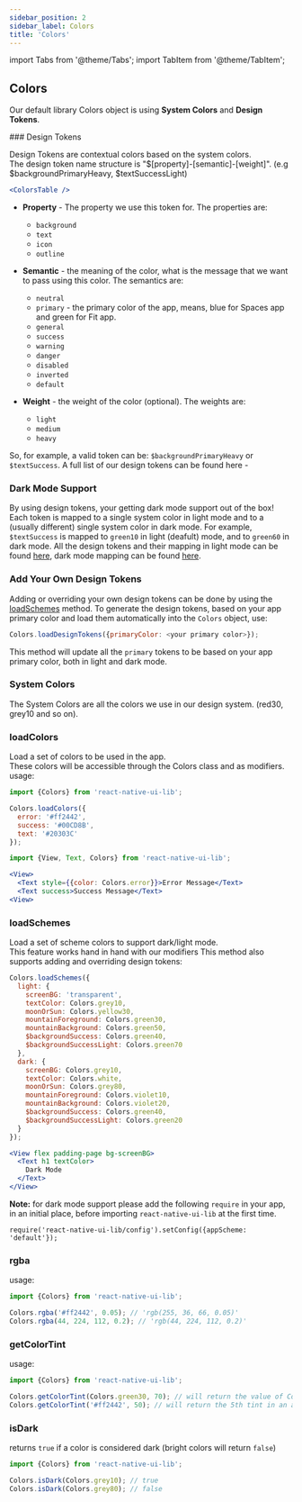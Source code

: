 ```yaml
---
sidebar_position: 2
sidebar_label: Colors
title: 'Colors'
---
```


import Tabs from '@theme/Tabs';
import TabItem from '@theme/TabItem';

## Colors

Our default library Colors object is using **System Colors** and **Design Tokens**.

<Tabs>
<TabItem value="design_tokens" label="Design Tokens" default>
### Design Tokens

Design Tokens are contextual colors based on the system colors.  
The design token name structure is "$[property]-[semantic]-[weight]". (e.g $backgroundPrimaryHeavy, $textSuccessLight)

```jsx live
<ColorsTable />
```

- **Property** - The property we use this token for. The properties are:

  - `background`
  - `text`
  - `icon`
  - `outline`

- **Semantic** - the meaning of the color, what is the message that we want to pass using this color. The semantics are:

  - `neutral`
  - `primary` - the primary color of the app, means, blue for Spaces app and green for Fit app.
  - `general`
  - `success`
  - `warning`
  - `danger`
  - `disabled`
  - `inverted`
  - `default`

- **Weight** - the weight of the color (optional). The weights are:
  - `light`
  - `medium`
  - `heavy`

So, for example, a valid token can be: `$backgroundPrimaryHeavy` or `$textSuccess`.
A full list of our design tokens can be found here -

### Dark Mode Support

By using design tokens, your getting dark mode support out of the box!
Each token is mapped to a single system color in light mode and to a (usually different) single system color in dark mode.
For example, `$textSuccess` is mapped to `green10` in light (deafult) mode, and to `green60` in dark mode.
All the design tokens and their mapping in light mode can be found [here](https://github.com/wix/react-native-ui-lib/blob/master/src/style/designTokens.ts), dark mode mapping can be found [here](https://github.com/wix/react-native-ui-lib/blob/master/src/style/designTokensDM.ts).

### Add Your Own Design Tokens

Adding or overriding your own design tokens can be done by using the [loadSchemes](https://wix.github.io/react-native-ui-lib/docs/foundation/colors#loadschemes) method.
To generate the design tokens, based on your app primary color and load them automatically into the `Colors` object, use:

```javascript
Colors.loadDesignTokens({primaryColor: <your primary color>});
```

This method will update all the `primary` tokens to be based on your app primary color, both in light and dark mode.
</TabItem>
<TabItem value="system_colors" label="System Colors">

### System Colors

The System Colors are all the colors we use in our design system. (red30, grey10 and so on).
</TabItem>
<TabItem value="accessibility" label="Accessibility">
</TabItem>

<TabItem value="dev" label="Dev">

### loadColors

Load a set of colors to be used in the app.  
These colors will be accessible through the Colors class and as modifiers.
usage:

```javascript
import {Colors} from 'react-native-ui-lib';

Colors.loadColors({
  error: '#ff2442',
  success: '#00CD8B',
  text: '#20303C'
});
```

```jsx
import {View, Text, Colors} from 'react-native-ui-lib';

<View>
  <Text style={{color: Colors.error}}>Error Message</Text>
  <Text success>Success Message</Text>
<View>
```

### loadSchemes

Load a set of scheme colors to support dark/light mode.  
This feature works hand in hand with our modifiers
This method also supports adding and overriding design tokens:

```js
Colors.loadSchemes({
  light: {
    screenBG: 'transparent',
    textColor: Colors.grey10,
    moonOrSun: Colors.yellow30,
    mountainForeground: Colors.green30,
    mountainBackground: Colors.green50,
    $backgroundSuccess: Colors.green40,
    $backgroundSuccessLight: Colors.green70
  },
  dark: {
    screenBG: Colors.grey10,
    textColor: Colors.white,
    moonOrSun: Colors.grey80,
    mountainForeground: Colors.violet10,
    mountainBackground: Colors.violet20,
    $backgroundSuccess: Colors.green40,
    $backgroundSuccessLight: Colors.green20
  }
});
```

```jsx
<View flex padding-page bg-screenBG>
  <Text h1 textColor>
    Dark Mode
  </Text>
</View>
```

**Note:** for dark mode support please add the following `require` in your app, in an initial place, before importing `react-native-ui-lib` at the first time.

```
require('react-native-ui-lib/config').setConfig({appScheme: 'default'});
```

### rgba

usage:

```js
import {Colors} from 'react-native-ui-lib';

Colors.rgba('#ff2442', 0.05); // 'rgb(255, 36, 66, 0.05)'
Colors.rgba(44, 224, 112, 0.2); // 'rgb(44, 224, 112, 0.2)'
```

### getColorTint

usage:

```js
import {Colors} from 'react-native-ui-lib';

Colors.getColorTint(Colors.green30, 70); // will return the value of Colors.green70
Colors.getColorTint('#ff2442', 50); // will return the 5th tint in an autogenerate 8-tints palette based on '#ff2442'
```

### isDark

returns `true` if a color is considered dark (bright colors will return `false`)

```js
import {Colors} from 'react-native-ui-lib';

Colors.isDark(Colors.grey10); // true
Colors.isDark(Colors.grey80); // false
```

</TabItem>
</Tabs>
